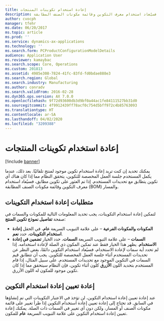 ```yaml
---
title: إعادة استخدام تكوينات المنتجات
description: يمكنك تحديد إن كنت تريد إعادة استخدام تكوين موجود لمنتج تلقائيًا. بعد ذلك، عندما يكمل المستخدم جلسة العمل المخصصة للتكوين، يتحقق النظام مما إذا كان هناك أي تكوين يتطابق مع تحديدات المستخدم. إذا تم العثور على تكوين مطابق، فسيُعاد استخدام معرف التكوين وقائمة مكونات الصنف المطابقة (BOM) والمسار.
author: cvocph
manager: tfehr
ms.date: 06/20/2017
ms.topic: article
ms.prod: ''
ms.service: dynamics-ax-applications
ms.technology: ''
ms.search.form: PCProductConfigurationModelDetails
audience: Application User
ms.reviewer: kamaybac
ms.search.scope: Core, Operations
ms.custom: 201813
ms.assetid: 4985e308-7824-41fc-83fd-fd0bdae888e3
ms.search.region: Global
ms.search.industry: Manufacturing
ms.author: conradv
ms.search.validFrom: 2016-02-28
ms.dyn365.ops.version: AX 7.0.0
ms.openlocfilehash: 9f72d93600db3d9bf0a44ac1fe84111527bb31d0
ms.sourcegitcommit: 4f9912439ff78acf0c754d5bff972c4b85763093
ms.translationtype: HT
ms.contentlocale: ar-SA
ms.lasthandoff: 04/02/2020
ms.locfileid: "3209388"
---
```

# <a name="reuse-product-configurations"></a>إعادة استخدام تكوينات المنتجات

[!include [banner](../includes/banner.md)]

يمكنك تحديد إن كنت تريد إعادة استخدام تكوين موجود لمنتج تلقائيًا. بعد ذلك، عندما يكمل المستخدم جلسة العمل المخصصة للتكوين، يتحقق النظام مما إذا كان هناك أي تكوين يتطابق مع تحديدات المستخدم. إذا تم العثور على تكوين مطابق، فسيُعاد استخدام معرف التكوين وقائمة مكونات الصنف المطابقة (BOM) والمسار.

<a name="requirements-for-reusing-configurations"></a>متطلبات إعادة استخدام التكوينات
---------------------------------------

لتمكين إعادة استخدام التكوينات، يجب تحديد المعلومات التالية للمكونات والسمات في صفحة **تفاصيل نموذج تكوين المنتج‬**:

-   **المكونات والمكونات الفرعية** – على علامة التبويب السريعة **عام**، في الحقل **إعادة استخدام التكوينات**، حدد **نعم**.
-   **السمات** – على علامة التبويب السريعة **السمات**، حدد الخيار **تضمين في إعادة الاستخدام‬**. يظهر هذا الخيار فقط عند تمكين المكون ذي الصلة لإعادة استخدامه. إذا لم تحدد أية سمات لإعادة الاستخدام، فسيُعاد استخدام التكوين دائمًا، بغض النظر عن تحديدات المستخدم أثناء جلسة العمل المخصصة للتكوين. يجب أن تتطابق قيم السمات في التكوين الموجود مع تحديدات المستخدم. على سبيل المثال، إذا قام المستخدم بتحديد اللون **الأزرق** كلون أثناء تكوين، فإن النظام سيتحقق مما إذا كان تكوين موجود للمكون له اللون الأزرق.

## <a name="resetting-configuration-reuse"></a>إعادة تعيين إعادة استخدام التكوين
عند إعادة تعيين إعادة استخدام التكوين، لن تؤخذ في الاعتبار التكوينات التي تم إنشاؤها في السابق. قد تحتاج إلى إعادة تعيين إعادة استخدام التكوين إذا طرأ تغيير على قائمة مكونات الصنف أو المسار، ولكن دون أي تغيير في السمات ذات الصلة. يمكنك إعادة تعيين إعادة استخدام التكوين على علامة التبويب السريعة **عام** للمكون.



